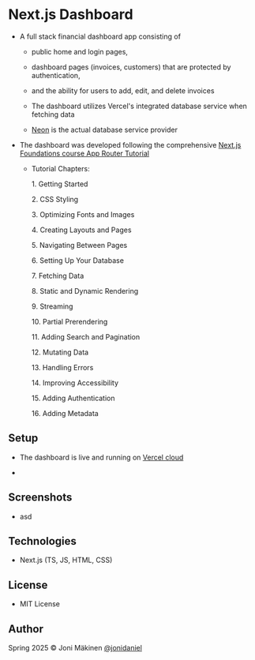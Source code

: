 # Next.js Dashboard

- A full stack financial dashboard app consisting of

  - public home and login pages,
  - dashboard pages (invoices, customers) that are protected by authentication,
  - and the ability for users to add, edit, and delete invoices

  - The dashboard utilizes Vercel's integrated database service when fetching data
  - [Neon](https://neon.tech) is the actual database service provider

- The dashboard was developed following the comprehensive [Next.js Foundations course App Router Tutorial](https://nextjs.org/learn/dashboard-app)

  - Tutorial Chapters:

    1\. Getting Started

    2\. CSS Styling

    3\. Optimizing Fonts and Images

    4\. Creating Layouts and Pages

    5\. Navigating Between Pages

    6\. Setting Up Your Database

    7\. Fetching Data

    8\. Static and Dynamic Rendering

    9\. Streaming

    10\. Partial Prerendering

    11\. Adding Search and Pagination

    12\. Mutating Data

    13\. Handling Errors

    14\. Improving Accessibility

    15\. Adding Authentication

    16\. Adding Metadata

## Setup

- The dashboard is live and running on [Vercel cloud](https://nextjs-dashboard-azure-gamma-85.vercel.app)

-

## Screenshots

- asd

## Technologies

- Next.js (TS, JS, HTML, CSS)

## License

- MIT License

## Author

Spring 2025 © Joni Mäkinen [@jonidaniel](https://github.com/jonidaniel)
